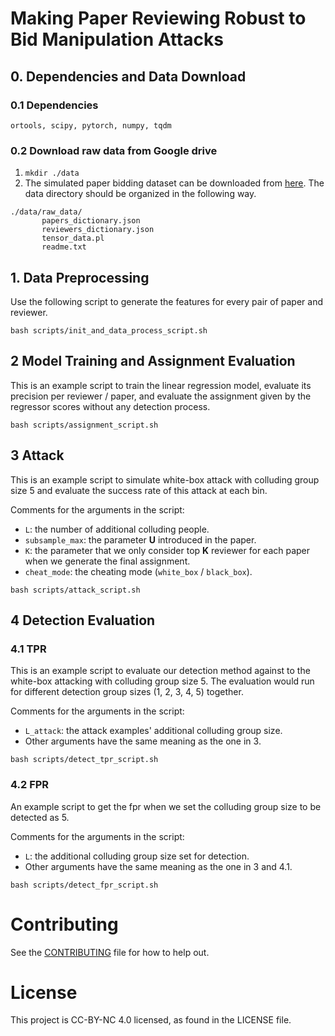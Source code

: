 # Making Paper Reviewing Robust to Bid Manipulation Attacks
## 0. Dependencies and Data Download
### 0.1 Dependencies
```ortools, scipy, pytorch, numpy, tqdm```
### 0.2 Download raw data from Google drive
1. ```mkdir ./data```
2. The simulated paper bidding dataset can be downloaded from [here](https://drive.google.com/drive/folders/1khI9kaPy_8F0GtAzwR-48Jc3rsQmBhfe?usp=sharing). The data directory should be organized in the following way.
```
./data/raw_data/
       papers_dictionary.json
       reviewers_dictionary.json
       tensor_data.pl
       readme.txt
```

## 1. Data Preprocessing

Use the following script to generate the features for every pair of paper and reviewer.
```
bash scripts/init_and_data_process_script.sh
```

## 2 Model Training and Assignment Evaluation
This is an example script to train the linear regression model, evaluate its precision per reviewer / paper, and evaluate the assignment given by the regressor scores without any detection process.
```
bash scripts/assignment_script.sh
```

## 3 Attack
This is an example script to simulate white-box attack with colluding group size 5 and evaluate the success rate of this attack at each bin.

Comments for the arguments in the script:
- ```L```: the number of additional colluding people. 
- ```subsample_max```: the parameter **U** introduced in the paper.
- ```K```: the parameter that we only consider top **K** reviewer for each paper when we generate the final assignment.
- ```cheat_mode```: the cheating mode (```white_box``` / ```black_box```).
```
bash scripts/attack_script.sh
```

## 4 Detection Evaluation

### 4.1 TPR
This is an example script to evaluate our detection method against to the white-box attacking with colluding group size 5. The evaluation would run for different detection group sizes (1, 2, 3, 4, 5) together.

Comments for the arguments in the script: 
- ```L_attack```: the attack examples' additional colluding group size. 
- Other arguments have the same meaning as the one in 3.
```
bash scripts/detect_tpr_script.sh
```

### 4.2 FPR
An example script to get the fpr when we set the colluding group size to be detected as 5. 

Comments for the arguments in the script: 
- ```L```: the additional colluding group size set for detection. 
- Other arguments have the same meaning as the one in 3 and 4.1.

```
bash scripts/detect_fpr_script.sh
```

# Contributing

See the [CONTRIBUTING](CONTRIBUTING.md) file for how to help out.

# License
This project is CC-BY-NC 4.0 licensed, as found in the LICENSE file.
